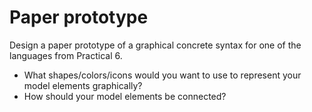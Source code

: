 # Paper prototype

Design a paper prototype of a graphical concrete syntax for one of the languages from Practical 6.
- What shapes/colors/icons would you want to use to represent your model elements graphically?
- How should your model elements be connected?